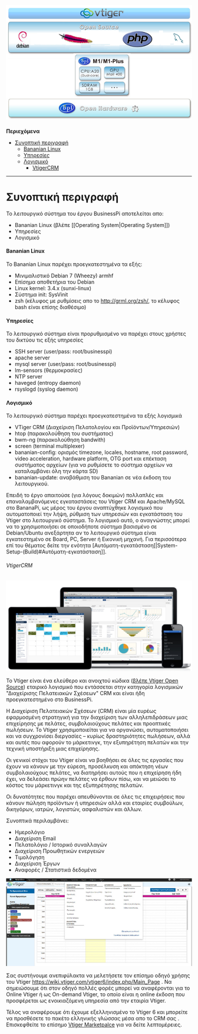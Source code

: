 ![Software Stack](https://raw.githubusercontent.com/ellak-monades-aristeias/BusinessPi/master/Images/software-stack.png)
---
**Περιεχόμενα**
- [Συνοπτική περιγραφή](#Συνοπτική-περιγραφή)
  - [Bananian Linux](#bananian-linux)
  - [Υπηρεσίες](#Υπηρεσίες)
  - [Λογισμικό](#Λογισμικό)
    - [VtigerCRM](#vtigercrm)

---

# Συνοπτική περιγραφή

Το λειτουργικό σύστημα του έργου BusinessPi αποτελείται απο:
- Bananian Linux (βλέπε [[Operating System|Operating System]])
- Υπηρεσίες
- Λογισμικό

#### Bananian Linux

Το Bananian Linux παρέχει προεγκατεστημένα τα εξής:
- Μινιμαλιστικό Debian 7 (Wheezy) armhf
- Επίσημα αποθετήρια του Debian
- Linux kernel: 3.4.x (sunxi-linux)
- Σύστημα init: SysVinit 
- zsh (κέλυφος με ρυθμίσεις απο το http://grml.org/zsh/, το κέλυφος bash είναι επίσης διαθέσιμο)

#### Υπηρεσίες

Το λειτουργικό σύστημα είναι προρυθμισμένο να παρέχει στους χρήστες του δικτύου τις εξής υπηρεσίες
- SSH server (user/pass: root/businesspi)
- apache server 
- mysql server (user/pass: root/businesspi)
- lm-sensors (θερμοκρασίες)
- NTP server
- haveged (entropy daemon)
- rsyslogd (syslog daemon)

#### Λογισμικό

Το λειτουργικό σύστημα παρέχει προεγκατεστημένα τα εξής λογισμικά
- VTiger CRM (Διαχείριση Πελατολογίου και Προϊόντων/Υπηρεσιών) 
- htop (παρακολούθηση του συστήματος)
- bwm-ng (παρακολούθηση bandwith)
- screen (terminal multiplexer)
- bananian-config: ορισμός timezone, locales, hostname, root password, video acceleration, hardware platform, OTG port και επέκταση συστήματος αρχείων (για να ρυθμίσετε το σύστημα αρχείων να καταλαμβάνει όλη την κάρτα SD)
- bananian-update: αναβάθμιση του Bananian σε νέα έκδοση του λειτουργικού.

Επειδή το έργο απαιτούσε (για λόγους δοκιμών) πολλαπλές και επαναλαμβανόμενες εγκαταστάσεις του Vtiger CRM και Apache/MySQL στο BananaPi, ως μέρος του έργου αναπτύχθηκε λογισμικό που αυτοματοποιεί την λήψη, ρύθμιση των υπηρεσιών και εγκατάσταση του Vtiger στο λειτουργικό σύστημα. Το λογισμικό αυτό, ο αναγνώστης μπορεί να το χρησιμοποιήσει σε οποιοδήποτε σύστημα βασισμένο σε Debian/Ubuntu ανεξάρτητα αν το λειτουργικό σύστημα είναι εγκατεστημένο σε Board, PC, Server ή Εικονική μηχανή. Για περισσότερα επί του θέματος δείτε την ενότητα [Αυτόματη-εγκατάσταση[|System-Setup-(Build)#Αυτόματη-εγκατάσταση]].

###### VtigerCRM

![](https://raw.githubusercontent.com/ellak-monades-aristeias/BusinessPi/master/Images/vtigerinstall-screen8.jpg)

Το Vtiger είναι ένα ελεύθερο και ανοιχτού κώδικα ([βλέπε Vtiger Open Source](https://www.vtiger.com/open-source/)) εταιρικό λογισμικό που εντάσσεται στην κατηγορία λογισμικών "Διαχείρισης Πελατειακών Σχέσεων" CRM και είναι ήδη προεγκατεστημένο στο BusinessPi. 
 
Η Διαχείριση Πελατειακών Σχέσεων (CRM) είναι μία ευρέως εφαρμοσμένη στρατηγική για την διαχείριση των αλληλεπιδράσεων μιας επιχείρησης με πελάτες, συμβολαιούχους πελάτες και προοπτικές πωλήσεων. Το Vtiger χρησιμοποιείται για να οργανώσει, αυτοματοποιήσει και να συγχρονίσει διεργασίες – κυρίως δραστηριότητες πωλήσεων, αλλά και αυτές που αφορούν το μάρκετινγκ, την εξυπηρέτηση πελατών και την τεχνική υποστήριξη μιας επιχείρησης. 

Οι γενικοί στόχοι του Vtiger είναι να βοηθήσει σε όλες τις εργασίες που έχουν να κάνουν με την εύρεση, προσέλκυση και απόκτηση νέων συμβολαιούχους πελάτες, να διατηρήσει αυτούς που η επιχείρηση ήδη έχει, να δελεάσει πρώην πελάτες να έρθουν πίσω, και να μειώσει το κόστος του μάρκετινγκ και της εξυπηρέτησης πελατών. 

Οι δυνατότητες που παρέχει απευθύνονται σε όλες τις επιχειρήσεις που κάνουν πώληση προϊόντων ή υπηρεσιών αλλά και εταιρίες συμβούλων, δικηγόρων, ιατρών, λογιστών, ασφαλιστών και άλλων.

Συνοπτικά περιλαμβάνει:

- Ημερολόγιο
- Διαχείριση Email
- Πελατολόγιο / Ιστορικό συναλλαγών
- Διαχείριση Προωθητικών ενεργειών
- Τιμολόγηση
- Διαχείριση Έργων 
- Αναφορές / Στατιστικά δεδομένα

![](https://raw.githubusercontent.com/ellak-monades-aristeias/BusinessPi/master/Images/vtigerinstall-screen9.jpg)

Σας συστήνουμε ανεπιφύλακτα να μελετήσετε τον επίσημο οδηγό χρήσης του Vtiger <https://wiki.vtiger.com/vtiger6/index.php/Main_Page> . Να σημειώσουμε ότι στον οδηγό πολλές φορές μπορεί να αναφέρονται για το Online Vtiger ή ως On-demand Vtiger, το οποίο είναι η online έκδοση που προσφέρεται ως ενοικιαζόμενη υπηρεσία από την εταιρία Vtiger.

Τέλος να αναφέρουμε ότι έχουμε εξελληνισμένο το Vtiger 6 και μπορείτε να προσθέσετε το πακέτο ελληνικής γλώσσας μέσα απο το CRM σας . Επισκεφθείτε το επίσημο [Vtiger Marketpalce](https://marketplace.vtiger.com/app/listings?id=51) για να δείτε λεπτομέρειες.
